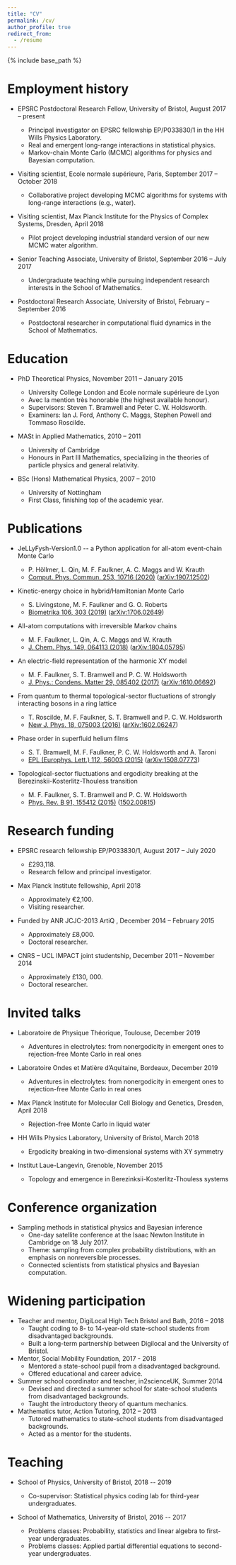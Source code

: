 ```yaml
---
title: "CV"
permalink: /cv/
author_profile: true
redirect_from:
  - /resume
---
```


{% include base_path %}

Employment history
======
* EPSRC Postdoctoral Research Fellow, University of Bristol, August 2017 – present
  * Principal investigator on EPSRC fellowship EP/P033830/1 in the HH Wills Physics Laboratory.
  * Real and emergent long-range interactions in statistical physics.
  * Markov-chain Monte Carlo (MCMC) algorithms for physics and Bayesian computation.

* Visiting scientist, Ecole normale supérieure, Paris, September 2017 – October 2018
  * Collaborative project developing MCMC algorithms for systems with long-range interactions (e.g., water).

* Visiting scientist, Max Planck Institute for the Physics of Complex Systems, Dresden, April 2018
  * Pilot project developing industrial standard version of our new MCMC water algorithm.

* Senior Teaching Associate, University of Bristol, September 2016 – July 2017
  * Undergraduate teaching while pursuing independent research interests in the School of Mathematics.

* Postdoctoral Research Associate, University of Bristol, February – September 2016
  * Postdoctoral researcher in computational fluid dynamics in the School of Mathematics.

Education
======
* PhD Theoretical Physics, November 2011 – January 2015
  * University College London and Ecole normale supérieure de Lyon
  * Avec la mention très honorable (the highest available honour).
  * Supervisors: Steven T. Bramwell and Peter C. W. Holdsworth.
  * Examiners: Ian J. Ford, Anthony C. Maggs, Stephen Powell and Tommaso Roscilde.

* MASt in Applied Mathematics, 2010 – 2011
  * University of Cambridge
  * Honours in Part III Mathematics, specializing in the theories of particle physics and general relativity.

* BSc (Hons) Mathematical Physics, 2007 – 2010
  * University of Nottingham
  * First Class, finishing top of the academic year.

Publications
======
* JeLLyFysh-Version1.0 -- a Python application for all-atom event-chain Monte Carlo
  * P. Höllmer, L. Qin, M. F. Faulkner, A. C. Maggs and W. Krauth
  * [Comput. Phys. Commun. 253, 10716 (2020)](https://doi.org/10.1016/j.cpc.2020.107168) ([arXiv:1907.12502](https://arxiv.org/abs/1907.12502))

* Kinetic-energy choice in hybrid/Hamiltonian Monte Carlo
  * S. Livingstone, M. F. Faulkner and G. O. Roberts
  * [Biometrika 106, 303 (2019)](https://doi.org/10.1093/biomet/asz013) ([arXiv:1706.02649](https://arxiv.org/abs/1706.02649))

* All-atom computations with irreversible Markov chains
  * M. F. Faulkner, L. Qin, A. C. Maggs and W. Krauth
  * [J. Chem. Phys. 149, 064113 (2018)](http://doi.org/10.1063/1.5036638) ([arXiv:1804.05795](https://arxiv.org/abs/1804.05795))

* An electric-field representation of the harmonic XY model
  * M. F. Faulkner, S. T. Bramwell and P. C. W. Holdsworth
  * [J. Phys.: Condens. Matter 29, 085402 (2017)](http://doi.org/10.1088/1361-648X/aa523f) ([arXiv:1610.06692](https://arxiv.org/abs/1610.06692))

* From quantum to thermal topological-sector fluctuations of strongly interacting bosons in a
ring lattice
  * T. Roscilde, M. F. Faulkner, S. T. Bramwell and P. C. W. Holdsworth
  * [New J. Phys. 18, 075003 (2016)](http://doi.org/10.1088/1367-2630/18/7/075003) ([arXiv:1602.06247](https://arxiv.org/abs/1602.06247))

* Phase order in superfluid helium films
  * S. T. Bramwell, M. F. Faulkner, P. C. W. Holdsworth and A. Taroni
  * [EPL (Europhys. Lett.) 112, 56003 (2015)](http://doi.org/10.1209/0295-5075/112/56003) ([arXiv:1508.07773](https://arxiv.org/abs/1508.07773))

* Topological-sector fluctuations and ergodicity breaking at the Berezinskii-Kosterlitz-Thouless
transition
  * M. F. Faulkner, S. T. Bramwell and P. C. W. Holdsworth
  * [Phys. Rev. B 91, 155412 (2015)](http://doi.org/10.1103/PhysRevB.91.155412) ([1502.00815](https://arxiv.org/abs/1502.00815))

<!---
  <ul>{% for post in site.publications reversed %}
    {% include archive-single-cv.html %}
  {% endfor %}</ul>
-->
 
Research funding
======
* EPSRC research fellowship EP/P033830/1, August 2017 – July 2020
  * £293,118.
  * Research fellow and principal investigator.

* Max Planck Institute fellowship, April 2018
  * Approximately €2,100.
  * Visiting researcher.

* Funded by ANR JCJC-2013 ArtiQ , December 2014 – February 2015
  * Approximately £8,000.
  * Doctoral researcher.

* CNRS – UCL IMPACT joint studentship, December 2011 – November 2014
  * Approximately £130, 000.
  * Doctoral researcher.
  
Invited talks
======
* Laboratoire de Physique Théorique, Toulouse, December 2019
  * Adventures in electrolytes: from nonergodicity in emergent ones to rejection-free Monte Carlo in real ones

* Laboratoire Ondes et Matière d’Aquitaine, Bordeaux, December 2019
  * Adventures in electrolytes: from nonergodicity in emergent ones to rejection-free Monte Carlo in real ones

* Max Planck Institute for Molecular Cell Biology and Genetics, Dresden, April 2018
  * Rejection-free Monte Carlo in liquid water

* HH Wills Physics Laboratory, University of Bristol, March 2018
  * Ergodicity breaking in two-dimensional systems with XY symmetry

* Institut Laue-Langevin, Grenoble, November 2015
  * Topology and emergence in Berezinksii-Kosterlitz-Thouless systems

<!---
  <ul>{% for post in site.talks reversed %}
    {% include archive-single-talk-cv.html %}
  {% endfor %}</ul>
-->

Conference organization
======
* Sampling methods in statistical physics and Bayesian inference
    * One-day satellite conference at the Isaac Newton Institute in Cambridge on 18 July 2017.
    * Theme: sampling from complex probability distributions, with an emphasis on nonreversible processes.
    * Connected scientists from statistical physics and Bayesian computation.

Widening participation
======
* Teacher and mentor, DigiLocal High Tech Bristol and Bath, 2016 – 2018
  * Taught coding to 8- to 14-year-old state-school students from disadvantaged backgrounds.
  * Built a long-term partnership between Digilocal and the University of Bristol.
* Mentor, Social Mobility Foundation, 2017 - 2018
  * Mentored a state-school pupil from a disadvantaged background.
  * Offered educational and career advice. 
* Summer school coordinator and teacher, in2scienceUK, Summer 2014
  * Devised and directed a summer school for state-school students from disadvantaged backgrounds.
  * Taught the introductory theory of quantum mechanics.
* Mathematics tutor, Action Tutoring, 2012 – 2013
  * Tutored mathematics to state-school students from disadvantaged backgrounds.
  * Acted as a mentor for the students.

Teaching
======
* School of Physics, University of Bristol, 2018 -- 2019
  * Co-supervisor: Statistical physics coding lab for third-year undergraduates.

* School of Mathematics, University of Bristol, 2016 -- 2017
  * Problems classes: Probability, statistics and linear algebra to first-year undergraduates.
  * Problems classes: Applied partial differential equations to second-year undergraduates.


<!---
  <ul>{% for post in site.teaching reversed %}
    {% include archive-single-cv.html %}
  {% endfor %}</ul>
-->
